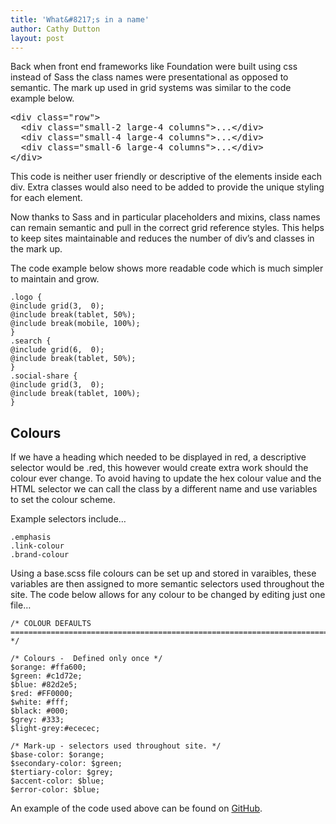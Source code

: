 ```yaml
---
title: 'What&#8217;s in a name'
author: Cathy Dutton
layout: post
---
```

Back when front end frameworks like Foundation were built using css instead of Sass the class names were presentational as opposed to semantic. The mark up used in grid systems was similar to the code example below.</p>

<pre class="wp-code-highlight prettyprint">&lt;div class="row"&gt;
  &lt;div class="small-2 large-4 columns"&gt;...&lt;/div&gt;
  &lt;div class="small-4 large-4 columns"&gt;...&lt;/div&gt;
  &lt;div class="small-6 large-4 columns"&gt;...&lt;/div&gt;
&lt;/div&gt;</pre>

This code is neither user friendly or descriptive of the elements inside each div. Extra classes would also need to be added to provide the unique styling for each element.

Now thanks to Sass and in particular placeholders and mixins, class names can remain semantic and pull in the correct grid reference styles. This helps to keep sites maintainable and reduces the number of div&#8217;s and classes in the mark up.

The code example below shows more readable code which is much simpler to maintain and grow.

```
.logo {
@include grid(3,  0);
@include break(tablet, 50%);
@include break(mobile, 100%);
}
.search {
@include grid(6,  0);
@include break(tablet, 50%);
}
.social-share {
@include grid(3,  0);
@include break(tablet, 100%);
}
```

<h2 class="heading"> Colours</h2>

If we have a heading which needed to be displayed in red, a descriptive selector would be .red, this however would create extra work should the colour ever change. To avoid having to update the hex colour value and the HTML selector we can call the class by a different name and use variables to set the colour scheme.

Example selectors include&#8230;

```
.emphasis
.link-colour
.brand-colour
```

Using a base.scss file colours can be set up and stored in varaibles, these variables are then assigned to more semantic selectors used throughout the site. The code below allows for any colour to be changed by editing just one file&#8230;

```
/* COLOUR DEFAULTS
========================================================================== */

/* Colours -  Defined only once */
$orange: #ffa600;
$green: #c1d72e;
$blue: #82d2e5;
$red: #FF0000;
$white: #fff;
$black: #000;
$grey: #333;
$light-grey:#ececec;

/* Mark-up - selectors used throughout site. */
$base-color: $orange;
$secondary-color: $green;
$tertiary-color: $grey;
$accent-color: $blue;
$error-color: $blue;
```

An example of the code used above can be found on <a href="https://github.com/cathydutton/bear/blob/master/src/sass/base/_base.scss" target="_blank">GitHub</a>.
